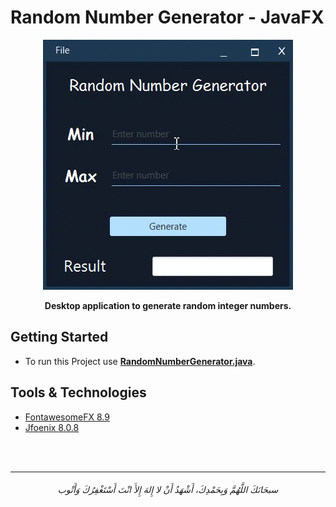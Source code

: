 # Random Number Generator - JavaFX 

<div align="center">
<img src="/screenshot/001.gif" alt= "image">
<strong><p> Desktop application to generate random integer numbers. </p></strong>
</div>

## Getting Started

- To run this Project use **[RandomNumberGenerator.java](/src/MainClass/RandomNumberGenerator.java)**.

## Tools & Technologies

- [FontawesomeFX 8.9](https://bitbucket.org/Jerady/fontawesomefx/src/master/)
- [Jfoenix 8.0.8](http://www.jfoenix.com/)


<br>
<br>

-----------

<h6 align="center">سبحَانَكَ اللَّهُمَّ وَبِحَمْدِكَ، أَشْهَدُ أَنْ لا إِلهَ إِلأَ انْتَ أَسْتَغْفِرُكَ وَأَتْوب
